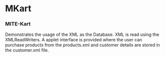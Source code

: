 # MKart
### MITE-Kart
Demonstrates the usage of the XML as the Database. XML is read using the XMLReadWriters. A applet interface is provided where the user can purchase products from the products.xml and customer details are stored in the customer.xml file. 